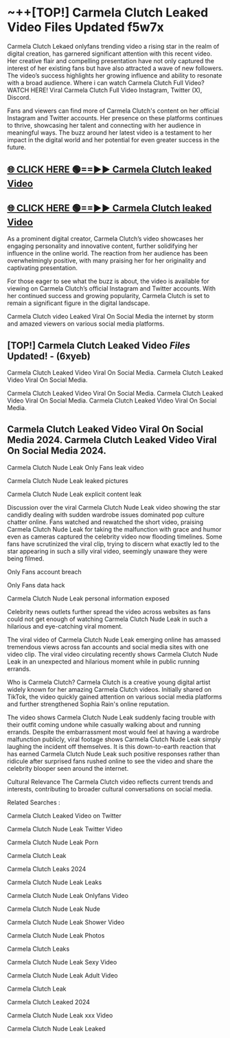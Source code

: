 # ~++[TOP!] Carmela Clutch Leaked Video Files Updated f5w7x

 Carmela Clutch Lekaed onlyfans trending video a rising star in the realm of digital creation, has garnered significant attention with this recent video. Her creative flair and compelling presentation have not only captured the interest of her existing fans but have also attracted a wave of new followers. The video’s success highlights her growing influence and ability to resonate with a broad audience.
Where i can watch  Carmela Clutch Full Video? WATCH HERE! Viral  Carmela Clutch Full Video Instagram, Twitter (X), Discord.


Fans and viewers can find more of  Carmela Clutch's content on her official Instagram and Twitter accounts. Her presence on these platforms continues to thrive, showcasing her talent and connecting with her audience in meaningful ways. The buzz around her latest video is a testament to her impact in the digital world and her potential for even greater success in the future.


## [🌐 CLICK HERE 🟢==►►  Carmela Clutch leaked Video ](https://onlyclips.site?title=Carmela_Clutch&ref=git)

## [🌐 CLICK HERE 🟢==►►  Carmela Clutch leaked Video ](https://onlyclips.site?title=Carmela_Clutch&ref=git)


As a prominent digital creator,  Carmela Clutch’s video showcases her engaging personality and innovative content, further solidifying her influence in the online world. The reaction from her audience has been overwhelmingly positive, with many praising her for her originality and captivating presentation.

For those eager to see what the buzz is about, the video is available for viewing on  Carmela Clutch’s official Instagram and Twitter accounts. With her continued success and growing popularity,  Carmela Clutch is set to remain a significant figure in the digital landscape.


  Carmela Clutch video Leaked Viral On Social Media the internet by storm and amazed viewers on various social media platforms.


## [TOP!]  Carmela Clutch Leaked Video *Files* Updated! - (6xyeb) 

 Carmela Clutch Leaked Video Viral On Social Media. Carmela Clutch Leaked Video Viral On Social Media.

 Carmela Clutch Leaked Video Viral On Social Media. Carmela Clutch Leaked Video Viral On Social Media. Carmela Clutch Leaked Video Viral On Social Media.


##  Carmela Clutch Leaked Video Viral On Social Media 2024. Carmela Clutch Leaked Video Viral On Social Media 2024.
 Carmela Clutch Nude Leak Only Fans leak video

 Carmela Clutch Nude Leak leaked pictures

 Carmela Clutch Nude Leak explicit content leak

Discussion over the viral  Carmela Clutch Nude Leak video showing the star candidly dealing with sudden wardrobe issues dominated pop culture chatter online. Fans watched and rewatched the short video, praising  Carmela Clutch Nude Leak for taking the malfunction with grace and humor even as cameras captured the celebrity video now flooding timelines. Some fans have scrutinized the viral clip, trying to discern what exactly led to the star appearing in such a silly viral video, seemingly unaware they were being filmed.


Only Fans account breach

Only Fans data hack

 Carmela Clutch Nude Leak personal information exposed

Celebrity news outlets further spread the video across websites as fans could not get enough of watching  Carmela Clutch Nude Leak in such a hilarious and eye-catching viral moment.


The viral video of  Carmela Clutch Nude Leak emerging online has amassed tremendous views across fan accounts and social media sites with one video clip. The viral video circulating recently shows  Carmela Clutch Nude Leak in an unexpected and hilarious moment while in public running errands.


Who is  Carmela Clutch?  Carmela Clutch is a creative young digital artist widely known for her amazing  Carmela Clutch videos. Initially shared on TikTok, the video quickly gained attention on various social media platforms and further strengthened Sophia Rain's online reputation.

The video shows  Carmela Clutch Nude Leak suddenly facing trouble with their outfit coming undone while casually walking about and running errands. Despite the embarrassment most would feel at having a wardrobe malfunction publicly, viral footage shows  Carmela Clutch Nude Leak simply laughing the incident off themselves. It is this down-to-earth reaction that has earned  Carmela Clutch Nude Leak such positive responses rather than ridicule after surprised fans rushed online to see the video and share the celebrity blooper seen around the internet.

Cultural Relevance The  Carmela Clutch video reflects current trends and interests, contributing to broader cultural conversations on social media.

Related Searches :

 Carmela Clutch Leaked Video on Twitter

 Carmela Clutch Nude Leak Twitter Video

 Carmela Clutch Nude Leak Porn

 Carmela Clutch Leak 

 Carmela Clutch Leaks 2024

 Carmela Clutch Nude Leak Leaks

 Carmela Clutch Nude Leak Onlyfans Video

 Carmela Clutch Nude Leak Nude

 Carmela Clutch Nude Leak Shower Video

 Carmela Clutch Nude Leak Photos

 Carmela Clutch Leaks

 Carmela Clutch Nude Leak Sexy Video

 Carmela Clutch Nude Leak Adult Video

 Carmela Clutch Leak

 Carmela Clutch Leaked 2024

 Carmela Clutch Nude Leak xxx Video

 Carmela Clutch Nude Leak Leaked